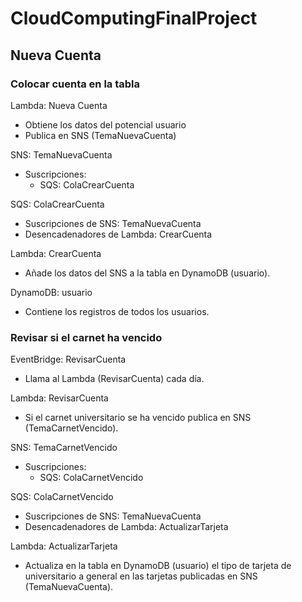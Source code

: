 # CloudComputingFinalProject

## Nueva Cuenta

### Colocar cuenta en la tabla

Lambda: Nueva Cuenta
- Obtiene los datos del potencial usuario
- Publica en SNS (TemaNuevaCuenta)

SNS: TemaNuevaCuenta
- Suscripciones:
    - SQS: ColaCrearCuenta

SQS: ColaCrearCuenta
- Suscripciones de SNS: TemaNuevaCuenta
- Desencadenadores de Lambda: CrearCuenta

Lambda: CrearCuenta
- Añade los datos del SNS a la tabla en DynamoDB (usuario).

DynamoDB: usuario
- Contiene los registros de todos los usuarios.

### Revisar si el carnet ha vencido

EventBridge: RevisarCuenta
- Llama al Lambda (RevisarCuenta) cada día.

Lambda: RevisarCuenta
- Si el carnet universitario se ha vencido publica en SNS (TemaCarnetVencido).

SNS: TemaCarnetVencido
- Suscripciones:
    - SQS: ColaCarnetVencido

SQS: ColaCarnetVencido
- Suscripciones de SNS: TemaNuevaCuenta
- Desencadenadores de Lambda: ActualizarTarjeta

Lambda: ActualizarTarjeta
- Actualiza en la tabla en DynamoDB (usuario) el tipo de tarjeta de universitario a general en las tarjetas publicadas en SNS (TemaNuevaCuenta).